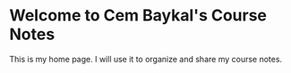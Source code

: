 # Welcome to Cem Baykal's Course Notes

This is my home page. I will use it to organize and share my course notes.
